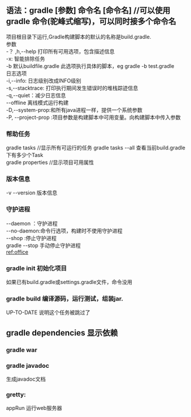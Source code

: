 ## 语法：gradle [参数] 命令名 [命令名]  //可以使用gradle 命令(驼峰式缩写)，可以同时接多个命令名  
项目根目录下运行,Gradle构建脚本的默认的名称是build.gradle.  
参数  
-？ ,h,--help  打印所有可用选项，包含描述信息      
-x: 智能排除任务  
-b  默认buildfile.gradle  此选项执行具体的脚本，eg gradle -b test.gradle     
日志选项  
-i,--info: 日志级别改成INFO级别   
-s,--stacktrace: 打印执行期间发生错误时的堆栈踪迹信息  
-q,--quiet：减少日志信息  
--offline  离线模式运行构建   
-D,--system-prop:和所有java进程一样，提供一个系统参数  
-P, --project-prop :项目参数是构建脚本中可用变量。向构建脚本中传入参数  
### 帮助任务  
gradle tasks //显示所有可运行的任务  gradle tasks --all 查看当前build.gradle 下有多少个Task  
gradle properties  //显示项目可用属性    
### 版本信息
-v  --version 版本信息  
### 守护进程
--daemon ：守护进程   
--no-daemon:命令行选项，构建时不使用守护进程  
--shop :停止守护进程  
gradle --stop 手动停止守护进程   
<a href="http://gradle.org/docs/current/userguide/gradle_daemon.html">ref:office</a>
### gradle init  初始化项目
如果已有build.gradle或settings.gradle文件，命令没用

### gradle build 编译源码，运行测试，组装jar.  
UP-TO-DATE 说明这个任务被跳过了  
## gradle dependencies  显示依赖  

### gradle war  

### gradle javadoc 
生成javadoc文档  


### gretty:
appRun  运行web服务器  

